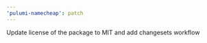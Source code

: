 ```yaml
---
'pulumi-namecheap': patch
---
```


Update license of the package to MIT and add changesets workflow

